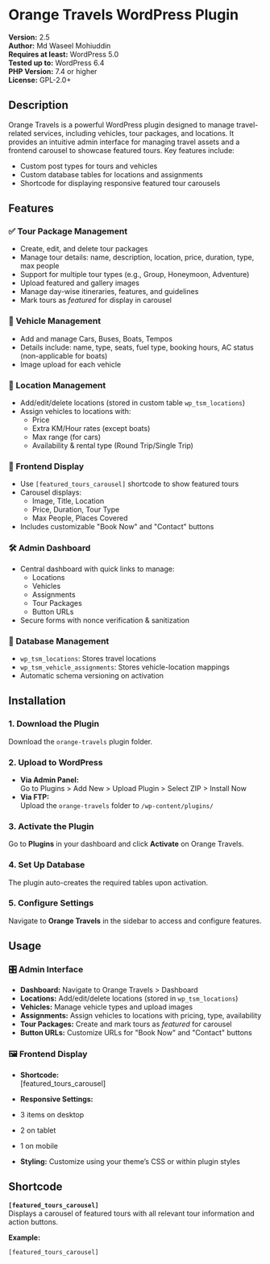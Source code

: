 # Orange Travels WordPress Plugin

**Version:** 2.5  
**Author:** Md Waseel Mohiuddin  
**Requires at least:** WordPress 5.0  
**Tested up to:** WordPress 6.4  
**PHP Version:** 7.4 or higher  
**License:** GPL-2.0+

## Description

Orange Travels is a powerful WordPress plugin designed to manage travel-related services, including vehicles, tour packages, and locations. It provides an intuitive admin interface for managing travel assets and a frontend carousel to showcase featured tours. Key features include:

- Custom post types for tours and vehicles  
- Custom database tables for locations and assignments  
- Shortcode for displaying responsive featured tour carousels

## Features

### ✅ Tour Package Management
- Create, edit, and delete tour packages
- Manage tour details: name, description, location, price, duration, type, max people
- Support for multiple tour types (e.g., Group, Honeymoon, Adventure)
- Upload featured and gallery images
- Manage day-wise itineraries, features, and guidelines
- Mark tours as *featured* for display in carousel

### 🚗 Vehicle Management
- Add and manage Cars, Buses, Boats, Tempos
- Details include: name, type, seats, fuel type, booking hours, AC status (non-applicable for boats)
- Image upload for each vehicle

### 📍 Location Management
- Add/edit/delete locations (stored in custom table `wp_tsm_locations`)
- Assign vehicles to locations with:
  - Price
  - Extra KM/Hour rates (except boats)
  - Max range (for cars)
  - Availability & rental type (Round Trip/Single Trip)

### 🎡 Frontend Display
- Use `[featured_tours_carousel]` shortcode to show featured tours
- Carousel displays:
  - Image, Title, Location
  - Price, Duration, Tour Type
  - Max People, Places Covered
- Includes customizable "Book Now" and "Contact" buttons

### 🛠️ Admin Dashboard
- Central dashboard with quick links to manage:
  - Locations
  - Vehicles
  - Assignments
  - Tour Packages
  - Button URLs
- Secure forms with nonce verification & sanitization

### 🧩 Database Management
- `wp_tsm_locations`: Stores travel locations
- `wp_tsm_vehicle_assignments`: Stores vehicle-location mappings
- Automatic schema versioning on activation

## Installation

### 1. Download the Plugin
Download the `orange-travels` plugin folder.

### 2. Upload to WordPress
- **Via Admin Panel:**  
  Go to Plugins > Add New > Upload Plugin > Select ZIP > Install Now  
- **Via FTP:**  
  Upload the `orange-travels` folder to `/wp-content/plugins/`

### 3. Activate the Plugin
Go to **Plugins** in your dashboard and click **Activate** on Orange Travels.

### 4. Set Up Database
The plugin auto-creates the required tables upon activation.

### 5. Configure Settings
Navigate to **Orange Travels** in the sidebar to access and configure features.

## Usage

### 🎛️ Admin Interface

- **Dashboard:** Navigate to Orange Travels > Dashboard  
- **Locations:** Add/edit/delete locations (stored in `wp_tsm_locations`)  
- **Vehicles:** Manage vehicle types and upload images  
- **Assignments:** Assign vehicles to locations with pricing, type, availability  
- **Tour Packages:** Create and mark tours as *featured* for carousel  
- **Button URLs:** Customize URLs for "Book Now" and "Contact" buttons

### 🖼️ Frontend Display

- **Shortcode:**  
[featured_tours_carousel]

- **Responsive Settings:**  
- 3 items on desktop  
- 2 on tablet  
- 1 on mobile
- **Styling:** Customize using your theme’s CSS or within plugin styles

## Shortcode

**`[featured_tours_carousel]`**  
Displays a carousel of featured tours with all relevant tour information and action buttons.

**Example:**
```shortcode
[featured_tours_carousel]
